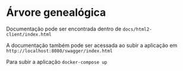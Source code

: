 ﻿# Árvore genealógica
 
 Documentação pode ser encontrada dentro de `docs/html2-client/index.html`
 
 A documentação também pode ser acessada ao subir a aplicação em `http://localhost:8080/swagger/index.html`
 
 Para subir a aplicação `docker-compose up`
